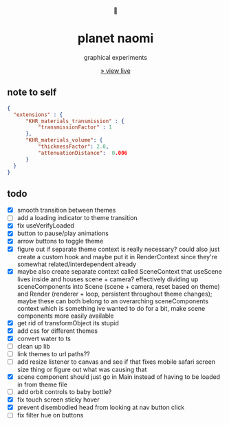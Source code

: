 <div align="center">

🌱

# planet naomi

graphical experiments

[&raquo; view live](https://naomi.vercel.app)

</div>

## note to self

```json
{
  "extensions" : {
      "KHR_materials_transmission" : {
          "transmissionFactor" : 1
      },
      "KHR_materials_volume": {
          "thicknessFactor": 2.0,
          "attenuationDistance":  0.006
      }
  }
}
```

## todo

- [x] smooth transition between themes
- [ ] add a loading indicator to theme transition
- [x] fix useVerifyLoaded
- [x] button to pause/play animations
- [x] arrow buttons to toggle theme
- [x] figure out if separate theme context is really necessary? could also just create a custom hook and maybe put it in RenderContext since they're somewhat related/interdependent already
- [x] maybe also create separate context called SceneContext that useScene lives inside and houses scene + camera? effectively dividing up sceneComponents into Scene (scene + camera, reset based on theme) and Render (renderer + loop, persistent throughout theme changes); maybe these can both belong to an overarching sceneComponents context which is something ive wanted to do for a bit, make scene components more easily available
- [x] get rid of transformObject its stupid
- [x] add css for different themes
- [x] convert water to ts
- [ ] clean up lib
- [ ] link themes to url paths??
- [ ] add resize listener to canvas and see if that fixes mobile safari screen size thing or figure out what was causing that
- [x] scene component should just go in Main instead of having to be loaded in from theme file
- [ ] add orbit controls to baby bottle?
- [x] fix touch screen sticky hover
- [x] prevent disembodied head from looking at nav button click
- [ ] fix filter hue on buttons